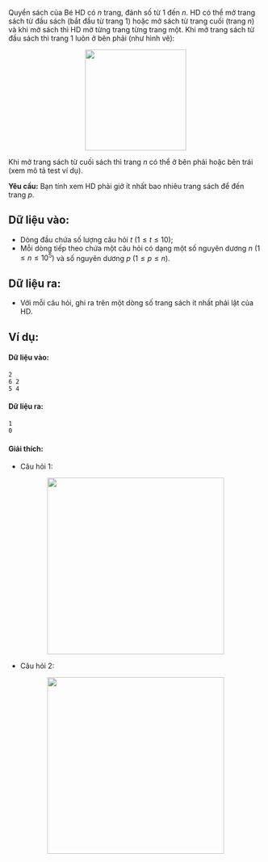 Quyển sách của Bé HD có $n$ trang, đánh số từ $1$ đến $n$. HD có thể mở trang sách từ đầu sách (bắt đầu từ trang $1$) hoặc mở sách từ trang cuối (trang $n$) và khi mở sách thì HD mở từng trang từng trang một. Khi mở trang sách từ đầu sách thì trang 1 luôn ở bên phải (như hình vẽ):
<center><img src="/images/problems/199/BOOK.png" width="200px" /></center>

Khi mở trang sách từ cuối sách thì trang $n$ có thể ở bên phải hoặc bên trái (xem mô tả test ví dụ).

**Yêu cầu:** Bạn tính xem HD phải giở ít nhất bao nhiêu trang sách để đến trang $p$.

## Dữ liệu vào:
- Dòng đầu chứa số lượng câu hỏi $t\ (1≤t≤10)$;
- Mỗi dòng tiếp theo chứa một câu hỏi có dạng một số nguyên dương $n\ (1≤n≤10^5 )$ và số nguyên dương $p\ (1≤p≤n)$.

## Dữ liệu ra:
- Với mỗi câu hỏi, ghi ra trên một dòng số trang sách ít nhất phải lật của HD.

## Ví dụ:
#### Dữ liệu vào:
```
2
6 2
5 4
```

#### Dữ liệu ra:
```
1
0
```

#### Giải thích:
- Câu hỏi $1$:
<center><img src="/images/problems/199/BOOK2.svg" width="350px" /></center>

- Câu hỏi $2$:
<center><img src="/images/problems/199/BOOK3.svg" width="350px" /></center>
